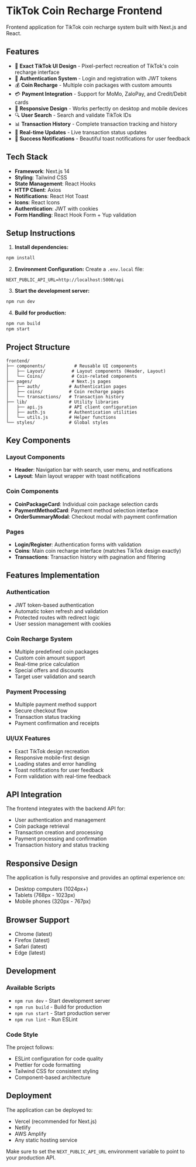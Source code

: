 # TikTok Coin Recharge Frontend

Frontend application for TikTok coin recharge system built with Next.js and React.

## Features

- 🎨 **Exact TikTok UI Design** - Pixel-perfect recreation of TikTok's coin recharge interface
- 🔐 **Authentication System** - Login and registration with JWT tokens
- 💰 **Coin Recharge** - Multiple coin packages with custom amounts
- 💳 **Payment Integration** - Support for MoMo, ZaloPay, and Credit/Debit cards
- 📱 **Responsive Design** - Works perfectly on desktop and mobile devices
- 🔍 **User Search** - Search and validate TikTok IDs
- 📊 **Transaction History** - Complete transaction tracking and history
- 🎯 **Real-time Updates** - Live transaction status updates
- 🎉 **Success Notifications** - Beautiful toast notifications for user feedback

## Tech Stack

- **Framework**: Next.js 14
- **Styling**: Tailwind CSS
- **State Management**: React Hooks
- **HTTP Client**: Axios
- **Notifications**: React Hot Toast
- **Icons**: React Icons
- **Authentication**: JWT with cookies
- **Form Handling**: React Hook Form + Yup validation

## Setup Instructions

1. **Install dependencies:**
```bash
npm install
```

2. **Environment Configuration:**
Create a `.env.local` file:
```
NEXT_PUBLIC_API_URL=http://localhost:5000/api
```

3. **Start the development server:**
```bash
npm run dev
```

4. **Build for production:**
```bash
npm run build
npm start
```

## Project Structure

```
frontend/
├── components/           # Reusable UI components
│   ├── Layout/          # Layout components (Header, Layout)
│   └── Coins/           # Coin-related components
├── pages/               # Next.js pages
│   ├── auth/           # Authentication pages
│   ├── coins/          # Coin recharge pages
│   └── transactions/   # Transaction history
├── lib/                # Utility libraries
│   ├── api.js          # API client configuration
│   ├── auth.js         # Authentication utilities
│   └── utils.js        # Helper functions
└── styles/             # Global styles
```

## Key Components

### Layout Components
- **Header**: Navigation bar with search, user menu, and notifications
- **Layout**: Main layout wrapper with toast notifications

### Coin Components
- **CoinPackageCard**: Individual coin package selection cards
- **PaymentMethodCard**: Payment method selection interface
- **OrderSummaryModal**: Checkout modal with payment confirmation

### Pages
- **Login/Register**: Authentication forms with validation
- **Coins**: Main coin recharge interface (matches TikTok design exactly)
- **Transactions**: Transaction history with pagination and filtering

## Features Implementation

### Authentication
- JWT token-based authentication
- Automatic token refresh and validation
- Protected routes with redirect logic
- User session management with cookies

### Coin Recharge System
- Multiple predefined coin packages
- Custom coin amount support
- Real-time price calculation
- Special offers and discounts
- Target user validation and search

### Payment Processing
- Multiple payment method support
- Secure checkout flow
- Transaction status tracking
- Payment confirmation and receipts

### UI/UX Features
- Exact TikTok design recreation
- Responsive mobile-first design
- Loading states and error handling
- Toast notifications for user feedback
- Form validation with real-time feedback

## API Integration

The frontend integrates with the backend API for:
- User authentication and management
- Coin package retrieval
- Transaction creation and processing
- Payment processing and confirmation
- Transaction history and status tracking

## Responsive Design

The application is fully responsive and provides an optimal experience on:
- Desktop computers (1024px+)
- Tablets (768px - 1023px)
- Mobile phones (320px - 767px)

## Browser Support

- Chrome (latest)
- Firefox (latest)
- Safari (latest)
- Edge (latest)

## Development

### Available Scripts

- `npm run dev` - Start development server
- `npm run build` - Build for production
- `npm run start` - Start production server
- `npm run lint` - Run ESLint

### Code Style

The project follows:
- ESLint configuration for code quality
- Prettier for code formatting
- Tailwind CSS for consistent styling
- Component-based architecture

## Deployment

The application can be deployed to:
- Vercel (recommended for Next.js)
- Netlify
- AWS Amplify
- Any static hosting service

Make sure to set the `NEXT_PUBLIC_API_URL` environment variable to point to your production API.
